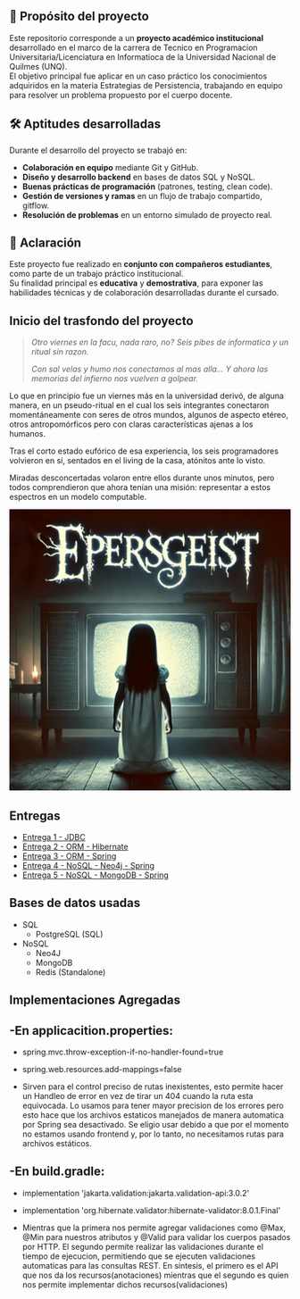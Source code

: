 ## 📖 Propósito del proyecto
Este repositorio corresponde a un **proyecto académico institucional** desarrollado en el marco de la carrera de Tecnico en Programacion Universitaria/Licenciatura en Informatioca de la Universidad Nacional de Quilmes (UNQ).  
El objetivo principal fue aplicar en un caso práctico los conocimientos adquiridos en la materia Estrategias de Persistencia, trabajando en equipo para resolver un problema propuesto por el cuerpo docente.

## 🛠️ Aptitudes desarrolladas
Durante el desarrollo del proyecto se trabajó en:
- **Colaboración en equipo** mediante Git y GitHub.
- **Diseño y desarrollo backend** en bases de datos SQL y NoSQL.
- **Buenas prácticas de programación** (patrones, testing, clean code).
- **Gestión de versiones y ramas** en un flujo de trabajo compartido, gitflow.
- **Resolución de problemas** en un entorno simulado de proyecto real.

## 🤝 Aclaración
Este proyecto fue realizado en **conjunto con compañeros estudiantes**, como parte de un trabajo práctico institucional.  
Su finalidad principal es **educativa** y **demostrativa**, para exponer las habilidades técnicas y de colaboración desarrolladas durante el cursado.


## Inicio del trasfondo del proyecto

> _Otro viernes en la facu, nada raro, no?_
> _Seis pibes de informatica y un ritual sin razon._
> 
> _Con sal velas y humo nos conectamos al mas alla..._
> _Y ahora las memorias del infierno nos vuelven a golpear._

Lo que en principio fue un viernes más en la universidad derivó, de alguna manera, en un pseudo-ritual en el cual los seis integrantes conectaron momentáneamente con seres de otros mundos, algunos de aspecto etéreo, otros antropomórficos pero con claras características ajenas a los humanos.

Tras el corto estado eufórico de esa experiencia, los seis programadores volvieron en sí, sentados en el living de la casa, atónitos ante lo visto.

Miradas desconcertadas volaron entre ellos durante unos minutos, pero todos comprendieron que ahora tenían una misión: representar a estos espectros en un modelo computable.

<p align="center">
  <img src="enunciado/epersgeist.png"/>
</p>

## Entregas
- [Entrega 1 - JDBC](enunciado/entrega1/entrega1.md)
- [Entrega 2 - ORM - Hibernate](enunciado/entrega2/entrega2.md)
- [Entrega 3 - ORM - Spring](/enunciado/entrega3/enunciado_tp3.md)
- [Entrega 4 - NoSQL - Neo4j - Spring](enunciado/entrega4/enunciado_tp4.md)
- [Entrega 5 - NoSQL - MongoDB - Spring](/enunciado/entrega5/enunciado_tp5.md)

## Bases de datos usadas
- SQL
  - PostgreSQL (SQL)
- NoSQL
  - Neo4J 
  - MongoDB 
  - Redis (Standalone)

## Implementaciones Agregadas
-En applicacition.properties: 
-
  - spring.mvc.throw-exception-if-no-handler-found=true
  - spring.web.resources.add-mappings=false

  - Sirven para el control preciso de rutas inexistentes, esto permite hacer un Handleo de error en vez de tirar un 404 cuando la ruta esta equivocada. Lo usamos para tener mayor precision de los errores pero esto hace que los archivos estaticos manejados de manera automatica por Spring sea desactivado. Se eligio usar debido a que por el momento no estamos usando frontend y, por lo tanto, no necesitamos rutas para archivos estáticos.
  
-En build.gradle:
-
  - implementation 'jakarta.validation:jakarta.validation-api:3.0.2'
  - implementation 'org.hibernate.validator:hibernate-validator:8.0.1.Final'

  - Mientras que la primera nos permite agregar validaciones como @Max, @Min para nuestros atributos y @Valid para validar los cuerpos pasados por HTTP. El segundo permite realizar las validaciones durante el tiempo de ejecucion, permitiendo que se ejecuten validaciones automaticas para las consultas REST. En sintesis, el primero es el API que nos da los recursos(anotaciones) mientras que el segundo es quien nos permite implementar dichos recursos(validaciones) 

